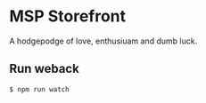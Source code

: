 # MSP Storefront

A hodgepodge of love, enthusiuam and dumb luck.

## Run weback

`$ npm run watch`
